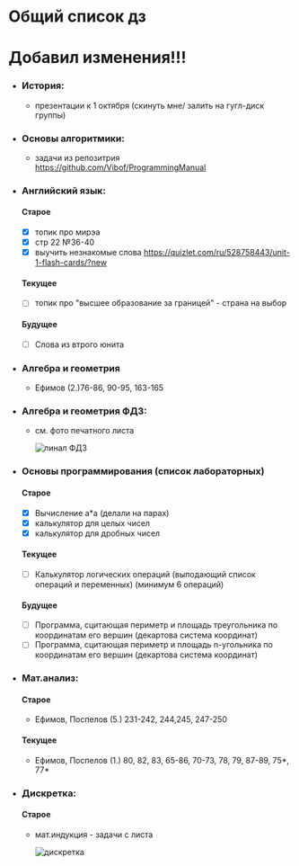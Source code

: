 # Общий список дз
# Добавил изменения!!!
- ### История:
	- презентации к 1 октября (скинуть мне/ залить на гугл-диск группы)
- ### Основы алгоритмики:
    - задачи из репозитрия https://github.com/Vibof/ProgrammingManual
- ### Английский язык:
    #### Старое
    - [x] топик про мирэа
    - [x] стр 22 №36-40 
    - [x] выучить незнакомые слова https://quizlet.com/ru/528758443/unit-1-flash-cards/?new
    #### Текущее
    - [ ] топик про "высшее образование за границей" - страна на выбор
    #### Будущее
    - [ ] Слова из втрого юнита
- ### Алгебра и геометрия 
	- Ефимов (2.)76-86, 90-95, 163-165
- ### Алгебра и геометрия ФДЗ:
	- см. фото печатного листа

        ![линал ФДЗ](линал_ФДЗ_1.jpg)
- ### Основы программирования (список лабораторных)
    #### Старое
	- [x] Вычисление a*a (делали на парах)
	- [x] калькулятор для целых чисел  
	- [x] калькулятор для дробных чисел
    #### Текущее
	- [ ] Калькулятор логических операций (выподающий список операций и переменных) (минимум 6 операций)
    #### Будущее
	- [ ]  Программа, сцитающая периметр и площадь треугольника по координатам его вершин (декартова система координат)
	- [ ] Программа, сцитающая периметр и площадь n-угольника по координатам его вершин (декартова система координат)
- ### Мат.анализ:
    #### Старое
	- Ефимов, Поспелов (5.) 231-242, 244,245, 247-250
    #### Текущее
	- Ефимов, Поспелов (1.) 80, 82, 83, 65-86, 70-73, 78, 79, 87-89, 75*, 77*  
- ### Дискретка:
    #### Старое
	- мат.индукция - задачи с листа

        ![дискретка](дискретка_1.jpg)
    
